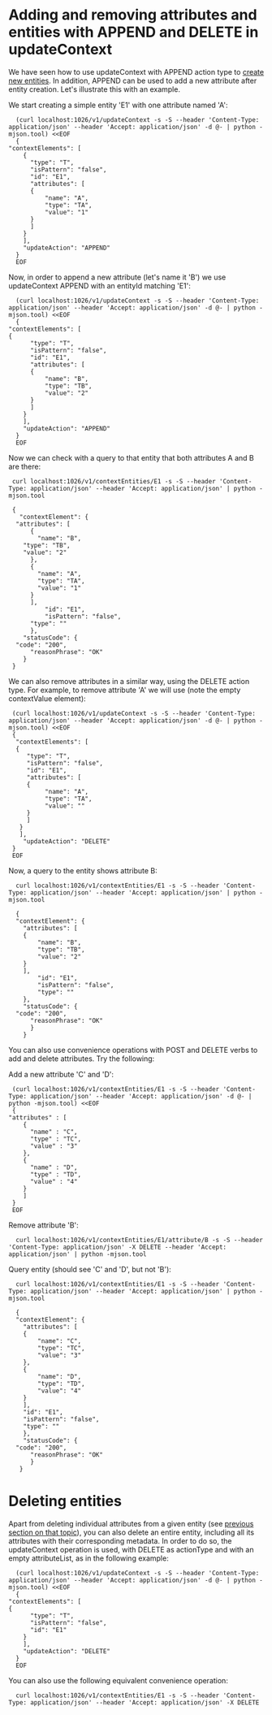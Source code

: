 # Adding and removing attributes and entities with APPEND and DELETE in updateContext

We have seen how to use updateContext with APPEND action type to [create
new entities](#Entity_Creation "wikilink"). In addition, APPEND can be
used to add a new attribute after entity creation. Let's illustrate this
with an example.

We start creating a simple entity 'E1' with one attribute named 'A':

      (curl localhost:1026/v1/updateContext -s -S --header 'Content-Type: application/json' --header 'Accept: application/json' -d @- | python -mjson.tool) <<EOF
      {
	"contextElements": [
        {
          "type": "T",
          "isPattern": "false",
          "id": "E1",
          "attributes": [
          {
              "name": "A",
              "type": "TA",
              "value": "1"
          }
          ]
        }
        ],
        "updateAction": "APPEND"
      }
      EOF                                                                                                                      
  
Now, in order to append a new attribute (let's name it 'B') we use
updateContext APPEND with an entityId matching 'E1':

      (curl localhost:1026/v1/updateContext -s -S --header 'Content-Type: application/json' --header 'Accept: application/json' -d @- | python -mjson.tool) <<EOF
      {
	"contextElements": [
	{
          "type": "T",
          "isPattern": "false",
          "id": "E1",
          "attributes": [
          {
              "name": "B",
              "type": "TB",
              "value": "2"
          }
          ]
        }
        ],
        "updateAction": "APPEND"
      }
      EOF                                                                                                                      
  
Now we can check with a query to that entity that both attributes A and
B are there:

     curl localhost:1026/v1/contextEntities/E1 -s -S --header 'Content-Type: application/json' --header 'Accept: application/json' | python -mjson.tool

     {
       "contextElement": {
	  "attributes": [
          {
            "name": "B",
	    "type": "TB",
	    "value": "2"
          },
          {
            "name": "A",
            "type": "TA",
            "value": "1"
          }
          ],
              "id": "E1",
              "isPattern": "false",
	      "type": ""
          },
        "statusCode": {
	  "code": "200",
          "reasonPhrase": "OK"
        }
     }
  
We can also remove attributes in a similar way, using the DELETE action
type. For example, to remove attribute 'A' we will use (note the empty
contextValue element):

     (curl localhost:1026/v1/updateContext -s -S --header 'Content-Type: application/json' --header 'Accept: application/json' -d @- | python -mjson.tool) <<EOF
     {
      "contextElements": [
      {
         "type": "T",
         "isPattern": "false",
         "id": "E1",
         "attributes": [
         {
              "name": "A",
              "type": "TA",
              "value": ""
         }
         ]
       }
       ],
        "updateAction": "DELETE"
     }
     EOF                                                                                                                      
  
Now, a query to the entity shows attribute B:

      curl localhost:1026/v1/contextEntities/E1 -s -S --header 'Content-Type: application/json' --header 'Accept: application/json' | python -mjson.tool

      {
      "contextElement": {
        "attributes": [
        {
            "name": "B",
            "type": "TB",
            "value": "2"
        }
        ],
            "id": "E1",
            "isPattern": "false",
            "type": ""
        },
        "statusCode": {
	  "code": "200",
          "reasonPhrase": "OK"
          }
        }
        
  
You can also use convenience operations with POST and DELETE verbs to
add and delete attributes. Try the following:

Add a new attribute 'C' and 'D':

     (curl localhost:1026/v1/contextEntities/E1 -s -S --header 'Content-Type: application/json' --header 'Accept: application/json' -d @- | python -mjson.tool) <<EOF
     {
	"attributes" : [
        {
          "name" : "C",
          "type" : "TC",
          "value" : "3"
        },
        {
          "name" : "D",
          "type" : "TD",
          "value" : "4"
        }
        ]
     }
     EOF
                                                                                                                                           
  
Remove attribute 'B':

      curl localhost:1026/v1/contextEntities/E1/attribute/B -s -S --header 'Content-Type: application/json' -X DELETE --header 'Accept: application/json' | python -mjson.tool

Query entity (should see 'C' and 'D', but not 'B'):
  
      curl localhost:1026/v1/contextEntities/E1 -s -S --header 'Content-Type: application/json' --header 'Accept: application/json' | python -mjson.tool

      {
      "contextElement": {
        "attributes": [
        {
            "name": "C",
            "type": "TC",
            "value": "3"
        },
        {
            "name": "D",
            "type": "TD",
            "value": "4"
        }
        ],
        "id": "E1",
        "isPattern": "false",
        "type": ""
        },
        "statusCode": {
	  "code": "200",
          "reasonPhrase": "OK"
          }
       }                
  
# Deleting entities

Apart from deleting individual attributes from a given entity (see
[previous section on that
topic](#Adding_and_removing_attributes_with_APPEND_and_DELETE_in_updateContext "wikilink")),
you can also delete an entire entity, including all its attributes with
their corresponding metadata. In order to do so, the updateContext
operation is used, with DELETE as actionType and with an empty
attributeList, as in the following example:

      (curl localhost:1026/v1/updateContext -s -S --header 'Content-Type: application/json' --header 'Accept: application/json' -d @- | python -mjson.tool) <<EOF
      {
	"contextElements": [
	{
          "type": "T",
          "isPattern": "false",
          "id": "E1"
        }
        ],
        "updateAction": "DELETE"
      }
      EOF                                                                                                                     
 
You can also use the following equivalent convenience operation:

      curl localhost:1026/v1/contextEntities/E1 -s -S --header 'Content-Type: application/json' --header 'Accept: application/json' -X DELETE


